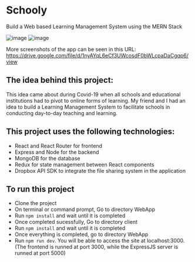 # Schooly
Build a Web based Learning Management System using the MERN Stack

![image](https://github.com/DanWijaya/Schooly/assets/32335870/2addd74d-0f6c-4e00-8754-30028429ddf7)
![image](https://github.com/DanWijaya/Schooly/assets/32335870/952c9197-a0cb-4322-a91d-11b72c0766cd)

More screenshots of the app can be seen in this URL: https://drive.google.com/file/d/1nyAYqL6eCf3UWcosdF0bWLcpaDaCgqp6/view 

## The idea behind this project: 
This idea came about during Covid-19 when all schools and educational institutions had to pivot to online forms of learning. 
My friend and I had an idea to build a Learning Management System to facilitate schools in conducting day-to-day teaching and learning.

## This project uses the following technologies:

* React and React Router for frontend
* Express and Node for the backend
* MongoDB for the database
* Redux for state management between React components
* Dropbox API SDK to integrate the file sharing system in the application

## To run this project
* Clone the project
* On terminal or command prompt, Go to directory WebApp
* Run `npm install` and wait until it is completed
* Once completed sucessfully, Go to directory client
* Run `npm install` and wait until it is completed
* Once everything is completed, go to directory WebApp
* Run `npm run dev`. You will be able to access the site at localhost:3000. (The frontend is runned at port 3000, while the ExpressJS server is runned at port 5000)


